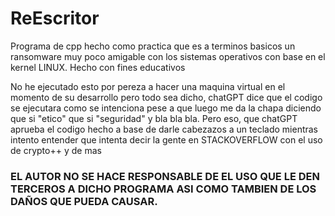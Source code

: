 # ReEscritor
Programa de cpp hecho como practica que es a terminos basicos un ransomware muy poco amigable con los sistemas operativos con base en el kernel LINUX. Hecho con fines educativos

No he ejecutado esto por pereza a hacer una maquina virtual en el momento de su desarrollo pero todo sea dicho, chatGPT dice que el codigo se ejecutara como se intenciona pese a que luego me da la chapa diciendo que si "etico" que si "seguridad" y bla bla bla. Pero eso, que chatGPT aprueba el codigo hecho a base de darle cabezazos a un teclado mientras intento entender que intenta decir la gente en STACKOVERFLOW con el uso de crypto++ y de mas

### EL AUTOR NO SE HACE RESPONSABLE DE EL USO QUE LE DEN TERCEROS A DICHO PROGRAMA ASI COMO TAMBIEN DE LOS DAÑOS QUE PUEDA CAUSAR.
